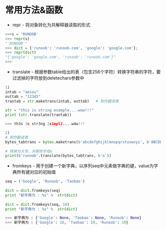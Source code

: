 # 常用方法&函数




- repr - 将对象转化为共解释器读取的形式

```python
>>>s = 'RUNOOB'
>>> repr(s)
"'RUNOOB'"
>>> dict = {'runoob': 'runoob.com', 'google': 'google.com'};
>>> repr(dict)
"{'google': 'google.com', 'runoob': 'runoob.com'}"
>>>
```



- translate - 根据参数table给出的表（包含256个字符）转换字符串的字符，要过滤掉的字符放到deletechars参数中

```python
1)
intab = "aeiou"
outtab = "12345"
trantab = str.maketrans(intab, outtab)   # 制作翻译表
 
str = "this is string example....wow!!!"
print (str.translate(trantab))

>>> th3s 3s str3ng 2x1mpl2....w4w!!!

2)
# 制作翻译表
bytes_tabtrans = bytes.maketrans(b'abcdefghijklmnopqrstuvwxyz', b'ABCDEFGHIJKLMNOPQRSTUVWXYZ')
 
# 转换为大写，并删除字母o
print(b'runoob'.translate(bytes_tabtrans, b'o'))
```



- fromkeys - 用于创建一个新字典，以序列seq中元素做字典的键，value为字典所有键对应的初始值

```python
seq = ('Google', 'Runoob', 'Taobao')
 
dict = dict.fromkeys(seq)
print "新字典为 : %s" %  str(dict)
 
dict = dict.fromkeys(seq, 10)
print "新字典为 : %s" %  str(dict)

>>> 新字典为 : {'Google': None, 'Taobao': None, 'Runoob': None}
>>> 新字典为 : {'Google': 10, 'Taobao': 10, 'Runoob': 10}
```



































